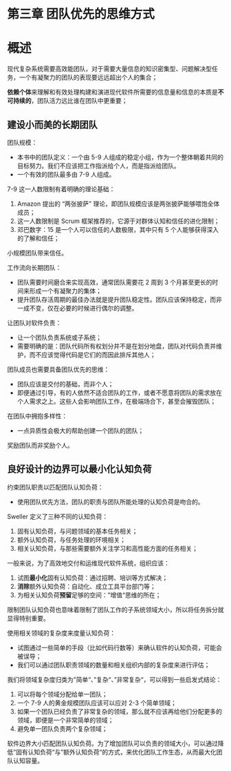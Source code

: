 # 第三章 团队优先的思维方式

# 概述

现代复杂系统需要高效能团队，对于需要大量信息的知识密集型、问题解决型任务，一个有凝聚力的团队的表现要远远超出个人的集合；

**依赖个体**来理解和有效处理构建和演进现代软件所需要的信息量和信息的本质是**不可持续的**，团队活力远比谁在团队中更重要；

## 建设小而美的长期团队

团队规模：

- 本书中的团队定义：一个由 5-9 人组成的稳定小组，作为一个整体朝着共同的目标努力。我们不应该把工作指派给个人，而是指派给团队。
- 一个有效的团队最多由 7-9 人组成。

7-9 这一人数限制有着明确的理论基础：

1. Amazon 提出的 “两张披萨” 理论，即团队规模应该是两张披萨能够喂饱全体成员；
2. 这一人数限制是 Scrum 框架推荐的，它源于对群体认知和信任的进化限制；
3. 邓巴数字：15 是一个人可以信任的人数极限，其中只有 5 个人能够获得深入的了解和信任；

小规模团队带来信任。

工作流向长期团队：

- 团队需要时间磨合来实现高效，通常团队需要花 2 周到 3 个月甚至更长的时间来形成一个有凝聚力的集体；
- 提升团队存活周期的最佳办法就是提升团队稳定性。团队应该保持稳定，而非一成不变，仅在必要的时候进行偶尔的调整。

让团队对软件负责：

- 让一个团队负责系统或子系统；
- 需要明确的是：团队代码所有权划分并不是在划分地盘，团队对代码负责并维护，而不应该觉得代码是它们的而因此排斥其他人；

团队成员也需要具备团队优先的思维：

- 团队应该是交付的基础，而非个人；
- 即便通过引导，有的人依然不适合团队的工作，或者不愿意将团队的需求放在个人需求之上。这些人会影响团队工作，在极端场合下，甚至会摧毁团队；

在团队中拥抱多样性：

- 一点异质性会极大的帮助创建一个团队的团队；

奖励团队而非奖励个人。

## 良好设计的边界可以最小化认知负荷

约束团队职责以匹配团队认知负荷：

- 使用团队优先方法，团队的职责与团队所能处理的认知负荷是吻合的。

Sweller 定义了三种不同的认知负荷：

1. 固有认知负荷，与问题领域的基本任务相关；
2. 额外认知负荷，与任务处理的环境相关；
3. 相关认知负荷，与那些需要额外关注学习和高性能方面的任务相关；

一般来说，为了高效地交付和运维现代软件系统，组织应该：

1. 试图**最小化**固有认知负荷：通过招聘、培训等方式解决；
2. **消除**额外认知负荷：自动化、成立工具平台部门等；
3. 为相关认知负荷**预留**足够的空间：”增值“思维的所在；

限制团队认知负荷也意味着限制了团队工作的子系统领域大小，所以将任务拆分就显得特别重要。

使用相关领域的复杂度来度量认知负荷：

- 试图通过一些简单的手段（比如代码行数等）来确认软件的认知负荷，可能会被误导；
- 我们可以通过团队职责领域的数量和相关组织内部的复杂度来进行评估；

我们将领域复杂度归类为”简单“、”复杂“、”非常复杂“，可以得到一些启发式结论：

1. 可以将每个领域分配给单一团队；
2. 一个 7-9 人的黄金规模团队应该可以应对 2-3 个简单领域；
3. 如果一个团队已经负责了非常复杂的领域，那么就不应该再给他们分配更多的领域，即便是一个非常简单的领域；
4. 避免单一团队负责两个复杂领域；

软件边界大小匹配团队认知负荷。为了增加团队可以负责的领域大小，可以通过降低”固有认知负荷“与”额外认知负荷“的方式，来优化团队工作生态，从而最大化团队认知容量。

